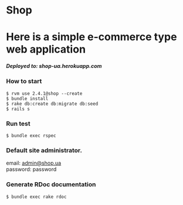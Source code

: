 # Shop

# Here is a simple e-commerce type web application

##### Deployed to: shop-ua.herokuapp.com

### How to start

```
$ rvm use 2.4.1@shop --create
$ bundle install
$ rake db:create db:migrate db:seed
$ rails s
```

### Run test
```
$ bundle exec rspec
```

### Default site administrator.
email: admin@shop.ua    
password: password

### Generate RDoc documentation
```
$ bundle exec rake rdoc
```
